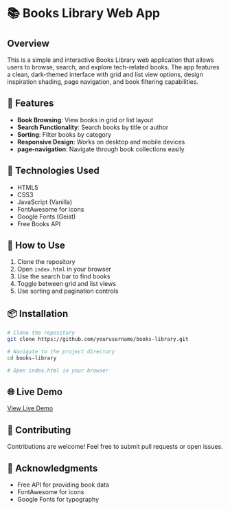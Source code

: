 # 📚 Books Library Web App

## Overview
This is a simple and interactive Books Library web application that allows users to browse, search, and explore tech-related books. The app features a clean, dark-themed interface with grid and list view options, design inspiration shading, page navigation, and book filtering capabilities.

## 🌟 Features

- **Book Browsing**: View books in grid or list layout
- **Search Functionality**: Search books by title or author
- **Sorting**: Filter books by category
- **Responsive Design**: Works on desktop and mobile devices
- **page-navigation**: Navigate through book collections easily

## 🚀 Technologies Used

- HTML5
- CSS3
- JavaScript (Vanilla)
- FontAwesome for icons
- Google Fonts (Geist)
- Free Books API

## 🔧 How to Use

1. Clone the repository
2. Open `index.html` in your browser
3. Use the search bar to find books
4. Toggle between grid and list views
5. Use sorting and pagination controls

## 📦 Installation

```bash
# Clone the repository
git clone https://github.com/yourusername/books-library.git

# Navigate to the project directory
cd books-library

# Open index.html in your browser
```

## 🌐 Live Demo
[View Live Demo](https://books-library-one.vercel.app/)

## 🤝 Contributing
Contributions are welcome! Feel free to submit pull requests or open issues.


## 🙏 Acknowledgments

- Free API for providing book data
- FontAwesome for icons
- Google Fonts for typography
